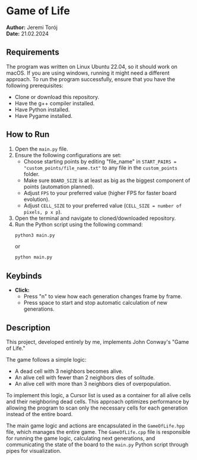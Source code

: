 # Game of Life

**Author:** Jeremi Torój  
**Date:** 21.02.2024

## Requirements
The program was written on Linux Ubuntu 22.04, so it should work on macOS.
If you are using windows, running it might need a different approach.
To run the program successfully, ensure that you have the following prerequisites:

- Clone or download this repository.
- Have the g++ compiler installed.
- Have Python installed.
- Have Pygame installed.

## How to Run

1. Open the `main.py` file.
2. Ensure the following configurations are set:
    - Choose starting points by editing "file_name" in `START_PAIRS = "custom_points/file_name.txt"` to any file in the `custom_points` folder.
    - Make sure `BOARD_SIZE` is at least as big as the biggest component of points (automation planned).
    - Adjust `FPS` to your preferred value (higher FPS for faster board evolution).
    - Adjust `CELL_SIZE` to your preferred value (`CELL_SIZE = number of pixels, p x p`).
3. Open the terminal and navigate to cloned/downloaded repository.
4. Run the Python script using the following command:
    ```bash
    python3 main.py
    ```
    or
    ```bash
    python main.py
    ```

## Keybinds

- **Click:**
    - Press "n" to view how each generation changes frame by frame.
    - Press space to start and stop automatic calculation of new generations.

## Description

This project, developed entirely by me, implements John Conway's "Game of Life."

The game follows a simple logic:
- A dead cell with 3 neighbors becomes alive.
- An alive cell with fewer than 2 neighbors dies of solitude.
- An alive cell with more than 3 neighbors dies of overpopulation.

To implement this logic, a Cursor list is used as a container for all alive cells and their neighboring dead cells. This approach optimizes performance by allowing the program to scan only the necessary cells for each generation instead of the entire board.

The main game logic and actions are encapsulated in the `GameOfLife.hpp` file, which manages the entire game. The `GameOfLife.cpp` file is responsible for running the game logic, calculating next generations, and communicating the state of the board to the `main.py` Python script through pipes for visualization.
